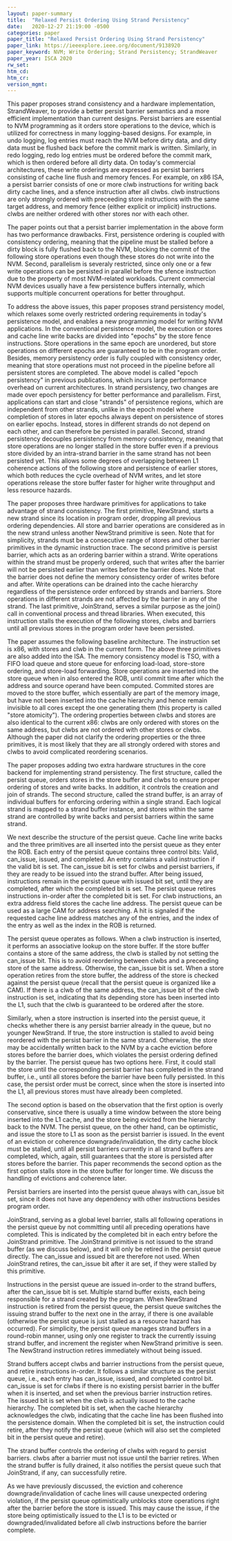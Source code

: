 ```yaml
---
layout: paper-summary
title:  "Relaxed Persist Ordering Using Strand Persistency"
date:   2020-12-27 21:19:00 -0500
categories: paper
paper_title: "Relaxed Persist Ordering Using Strand Persistency"
paper_link: https://ieeexplore.ieee.org/document/9138920
paper_keyword: NVM; Write Ordering; Strand Persistency; StrandWeaver
paper_year: ISCA 2020
rw_set:
htm_cd:
htm_cr:
version_mgmt:
---
```


This paper proposes strand consistency and a hardware implementation, StrandWeaver, to provide a better persist 
barrier semantics and a more efficient implementation than current designs. Persist barriers are essential to NVM
programming as it orders store operations to the device, which is utilized for correctness in many logging-based 
designs. For example, in undo logging, log entries must reach the NVM before dirty data, and dirty data must be flushed
back before the commit mark is written. Similarly, in redo logging, redo log entries must be ordered before the commit
mark, which is then ordered before all dirty data.
On today's commercial architectures, these write orderings are expressed as persist barriers consisting of cache line
flush and memory fences. For example, on x86 ISA, a persist barrier consists of one or more clwb instructions for 
writing back dirty cache lines, and a sfence instruction after all clwbs.
clwb instructions are only strongly ordered with preceeding store instructions with the same target address, and memory
fence (either explicit or implicit) instructions. clwbs are neither ordered with other stores nor with each other.

The paper points out that a persist barrier implementation in the above form has two performance drawbacks. First,
persistence ordering is coupled with consistency ordering, meaning that the pipeline must be stalled before a dirty
block is fully flushed back to the NVM, blocking the commit of the following store operations even though these stores 
do not write into the NVM. Second, parallelism is severaly restricted, since only one or a few write operations can
be persisted in parallel before the sfence instruction due to the property of most NVM-related workloads. 
Current commercial NVM devices usually have a few persistence buffers internally, which supports multiple concurrent
operations for better throughput.

To address the above issues, this paper proposes strand persistency model, which relaxes some overly restricted ordering
requirements in today's persistence model, and enables a new programming model for writing NVM applications.
In the conventional persistence model, the execution or stores and cache line write backs are divided into "epochs"
by the store fence instructions. Store operations in the same epoch are unordered, but store operations on different 
epochs are guaranteed to be in the program order. Besides, memory persistency order is fully coupled with consistency
order, meaning that store operations must not proceed in the pipeline before all persistent stores are completed. 
The above model is called "epoch persistency" in previous publications, which incurs large performance overhead on 
current architectures.
In strand persistency, two changes are made over epoch persistency for better performance and parallelism.
First, applications can start and close "strands" of persistence regions, which are independent from other strands, 
unlike in the epoch model where completion of stores in later epochs always depent on persistence of stores on earlier 
epochs. Instead, stores in different strands do not depend on each other, and can therefore be persisted in parallel.
Second, strand persistency decouples persistency from memory consistency, meaning that store operations are no longer
stalled in the store buffer even if a previous store divided by an intra-strand barrier in the same strand has not been 
persisted yet. This allows some degrees of overlapping between L1 coherence actions of the following store and 
persistence of earlier stores, which both reduces the cycle overhead of NVM writes, and let store operations release
the store buffer faster for higher write throughput and less resource hazards.

The paper proposes three hardware primitives for applications to take advantage of strand consistency. The first 
primitive, NewStrand, starts a new strand since its location in program order, dropping all previous ordering 
dependencies. All store and barrier operations are considered as in the new strand unless another NewStrand primitive
is seen. Note that for simplicity, strands must be a consecutive range of stores and other barrier primitives in the 
dynamic instruction trace. 
The second primitive is persist barrier, which acts as an ordering barrier within a strand. Write operations within the 
strand must be properly ordered, such that writes after the barrier will not be persisted earlier than writes before
the barrier does. Note that the barrier does not define the memory consistency order of writes before and after. Write
operations can be drained into the cache hierarchy regardless of the persistence order enforced by strands and barriers.
Store operations in different strands are not affected by the barrier in any of the strand.
The last primitive, JoinStrand, serves a similar purpose as the join() call in conventional process and thread 
libraries. When executed, this instruction stalls the execution of the following stores, clwbs and barriers
until all previous stores in the program order have been persisted. 

The paper assumes the following baseline architecture. The instruction set is x86, with stores and clwb in the current
form. The above three primitives are also added into the ISA. The memory consistency model is TSO, with a FIFO load 
queue and store queue for enforcing load-load, store-store ordering, and store-load forwarding. 
Store operations are inserted into the store queue when in also entered the ROB, until commit time after which the 
address and source operand have been computed. Commited stores are moved to the store buffer, which essentially are
part of the memory image, but have not been inserted into the cache hierarchy and hence remain invisible to all
cores except the one generating them (this property is called "store atomicity").
The ordering properties between clwbs and stores are also identical to the current x86: clwbs are only ordered with 
stores on the same address, but clwbs are not ordered with other stores or clwbs.
Although the paper did not clarify the ordering properties or the three primitives, it is most likely that they are 
all strongly ordered with stores and clwbs to avoid complicated reordering scenarios.

The paper proposes adding two extra hardware structures in the core backend for implementing strand persistency.
The first structure, called the persist queue, orders stores in the store buffer and clwbs to ensure proper 
ordering of stores and write backs. In addition, it controls the creation and join of strands. 
The second structure, called the strand buffer, is an array of individual buffers for enforcing ordering within a 
single strand. Each logical strand is mapped to a strand buffer instance, and stores within the same strand are 
controlled by write backs and persist barriers within the same strand.

We next describe the structure of the persist queue. Cache line write backs and the three primitives are all inserted
into the persist queue as they enter the ROB. Each entry of the persist queue contains three control bits: Valid,
can_issue, issued, and completed. 
An entry contains a valid instruction if the valid bit is set. The can_issue bit is set for clwbs
and persist barriers, if they are ready to be issued into the strand buffer. After being issued, instructions remain
in the persist queue with issued bit set, until they are completed, after which the completed bit is set. 
The persist queue retires instructions in-order after the completed bit is set.
For clwb instructions, an extra address field stores the cache line address. The persist queue can be used as a large
CAM for address searching. A hit is signaled if the requested cache line address matches any of the entries, and 
the index of the entry as well as the index in the ROB is returned.

The persist queue operates as follows. When a clwb instruction is inserted, it performs an associative lookup on
the store buffer. If the store buffer contains a store of the same address, the clwb is stalled by not setting the
can_issue bit. This is to avoid reordering between clwbs and a preceeding store of the same address. Otherwise, the
can_issue bit is set.
When a store operation retires from the store buffer, the address of the store is checked against the persist queue
(recall that the persist queue is organized like a CAM). If there is a clwb of the same address, the can_issue bit
of the clwb instruction is set, indicating that its depending store has been inserted into the L1, such that the clwb
is guaranteed to be ordered after the store.

Similarly, when a store instruction is inserted into the persist queue, it checks whether there is any persist
barrier already in the queue, but no younger NewStrand. If true, the store instruction is stalled to avoid being
reordered with the persist barrier in the same strand. Otherwise, the store may be accidentally written back to the 
NVM by a cache eviction before stores before the barrier does, which violates the persist ordering defined by the 
barrier. The persist queue has two options here. First, it could stall the store until the 
corresponding persist barrier has completed in the strand buffer, i.e., until all stores before the barrier have been
fully persisted. In this case, the persist order must be correct, since when the store is inserted into the L1, all
previous stores must have already been completed.

The second option is based on the observation that the first option is overly conservative, since there is usually a 
time window between the store being inserted into the L1 cache, and the store being evicted from the hierarchy back to the NVM. 
The persist queue, on the other hand, can be optimistic, and issue the store to L1 as soon as the persist barrier is 
issued. In the event of an eviction or coherence downgrade/invalidation, the dirty cache block must be stalled, until 
all persist barriers currently in all strand buffers are completed, which, again, still guarantees that the store is 
persisted after stores before the barrier. This paper recommends the second option as the first option stalls store in 
the store buffer for longer time.
We discuss the handling of evictions and coherence later.

Persist barriers are inserted into the persist queue always with can_issue bit set, since it does not have any 
dependency with other instructions besides program order.

JoinStrand, serving as a global level barrier, stalls all following operations in the persist queue by not committing
until all preceding operations have completed. This is indicated by the completed bit in each entry before the 
JoinStrand primitive. The JoinStrand primitive is not issued to the strand buffer (as we discuss below), and it will
only be retired in the persist queue directly. The can_issue and issued bit are therefore not used.
When JoinStrand retires, the can_issue bit after it are set, if they were stalled by this primitive.

Instructions in the persist queue are issued in-order to the strand buffers, after the can_issue bit is set.
Multiple starnd buffer exists, each being responsible for a strand created by the program. When NewStrand instruction
is retired from the persist queue, the persist queue switches the issuing strand buffer to the next one in the array,
if there is one available (otherwise the persist queue is just stalled as a resource hazard has occurred).
For simplicity, the persist queue manages strand buffers in a round-robin manner, using only one register to track
the currently issuing strand buffer, and increment the register when NewStrand primitive is seen.
The NewStrand instruction retires immediately without being issued.

Strand buffers accept clwbs and barrier instructions from the persist queue, and retire instructions in-order. 
It follows a similar structure as the persist queue, i.e., each entry has can_issue, issued, and completed control bit.
can_issue is set for clwbs if there is no existing persist barrier in the buffer when it is inserted, and set
when the previous barrier instruction retires. The issued bit is set when the clwb is actually issued to the cache
hierarchy. The completed bit is set, when the cache hierarchy acknowledges the clwb, indicating that the cache line
has been flushed into the persistence domain. When the completed bit is set, the instruction could retire,
after they notify the persist queue (which will also set the completed bit in the persist queue and retire).

The strand buffer controls the ordering of clwbs with regard to persist barriers. clwbs after a barrier must not
issue until the barrier retires. When the strand buffer is fully drained, it also notifies the persist queue such that
JoinStrand, if any, can successfully retire.

As we have previously discussed, the eviction and coherence downgrade/invalidation of cache lines will cause unexpected
ordering violation, if the persist queue optimistically unblocks store operations right after the barrier before the
store is issued. This may cause the issue, if the store being optimistically issued to the L1 is to be evicted or 
downgraded/invalidated before all clwb instructions before the barrier complete.

